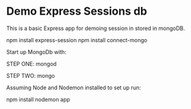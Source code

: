 # Demo Express Sessions db

This is a basic Express app for demoing session in stored in mongoDB.

npm install express-session
npm install connect-mongo

Start up MongoDb with:

STEP ONE:
mongod

STEP TWO:
mongo

Assuming Node and Nodemon installed to set up run:

npm install
nodemon app
